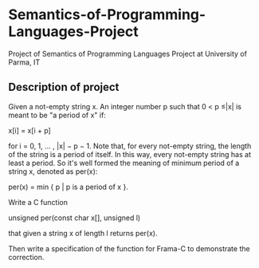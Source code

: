 # Semantics-of-Programming-Languages-Project
Project of Semantics of Programming Languages Project at University of Parma, IT

## Description of project

Given a not-empty string x.  An integer number p such that
0 < p ≤|x| is meant to be "a period of x" if:

  x[i] = x[i + p]

for i = 0, 1, ... , |x| − p − 1.
Note that, for every not-empty string,  the length of the string
is a period of itself.  In this way, every not-empty string
has at least a period.  So it's well formed the meaning of minimum
period of a string x, denoted as per(x):

  per(x) = min { p | p is a period of x }.

Write a C function 

   unsigned per(const char x[], unsigned l)

that given a string x of length l returns per(x). 

Then write a specification of the function for Frama-C to demonstrate the correction.
